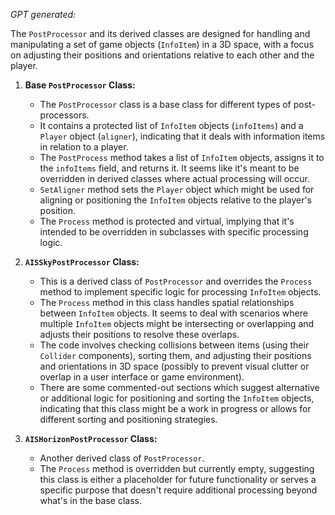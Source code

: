*GPT generated:*

The `PostProcessor` and its derived classes are designed for handling and manipulating a set of game objects (`InfoItem`) in a 3D space, with a focus on adjusting their positions and orientations relative to each other and the player.

1.  **Base `PostProcessor` Class:**
    
    - The `PostProcessor` class is a base class for different types of post-processors.
    - It contains a protected list of `InfoItem` objects (`infoItems`) and a `Player` object (`aligner`), indicating that it deals with information items in relation to a player.
    - The `PostProcess` method takes a list of `InfoItem` objects, assigns it to the `infoItems` field, and returns it. It seems like it's meant to be overridden in derived classes where actual processing will occur.
    - `SetAligner` method sets the `Player` object which might be used for aligning or positioning the `InfoItem` objects relative to the player's position.
    - The `Process` method is protected and virtual, implying that it's intended to be overridden in subclasses with specific processing logic.
2.  **`AISSkyPostProcessor` Class:**
    
    - This is a derived class of `PostProcessor` and overrides the `Process` method to implement specific logic for processing `InfoItem` objects.
    - The `Process` method in this class handles spatial relationships between `InfoItem` objects. It seems to deal with scenarios where multiple `InfoItem` objects might be intersecting or overlapping and adjusts their positions to resolve these overlaps.
    - The code involves checking collisions between items (using their `Collider` components), sorting them, and adjusting their positions and orientations in 3D space (possibly to prevent visual clutter or overlap in a user interface or game environment).
    - There are some commented-out sections which suggest alternative or additional logic for positioning and sorting the `InfoItem` objects, indicating that this class might be a work in progress or allows for different sorting and positioning strategies.
3.  **`AISHorizonPostProcessor` Class:**
    
    - Another derived class of `PostProcessor`.
    - The `Process` method is overridden but currently empty, suggesting this class is either a placeholder for future functionality or serves a specific purpose that doesn't require additional processing beyond what's in the base class.

&nbsp;